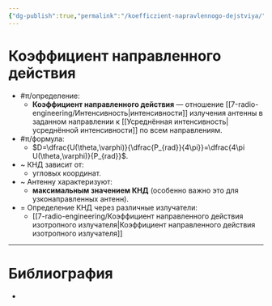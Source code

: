 ```yaml
---
{"dg-publish":true,"permalink":"/koefficzient-napravlennogo-dejstviya/","title":"Коэффициент направленного действия"}
---
```



# Коэффициент направленного действия

- #π/определение:
	- **Коэффициент направленного действия** — отношение [[7-radio-engineering/Интенсивность\|интенсивности]] излучения антенны в заданном направлении к [[Усреднённая интенсивность\|усреднённой интенсивности]] по всем направлениям.
- #π/формула:
	- $D=\dfrac{U(\theta,\varphi)}{\dfrac{P_{rad}}{4\pi}}=\dfrac{4\pi U(\theta,\varphi)}{P_{rad}}$.
- ~ КНД зависит от:
	- угловых координат.
- ~ Антенну характеризуют:
	- **максимальным значением КНД** (особенно важно это для узконаправленных антенн).
- = Определение КНД через различные излучатели:
	- [[7-radio-engineering/Коэффициент направленного действия изотропного излучателя\|Коэффициент направленного действия изотропного излучателя]]

---

# Библиография

-
